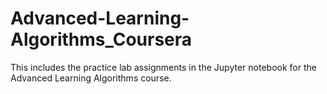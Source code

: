 # Advanced-Learning-Algorithms_Coursera
This includes the practice lab assignments in the Jupyter notebook for the Advanced Learning Algorithms course.

